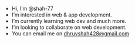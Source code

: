 -  Hi, I’m @shah-77
-  I’m interested in web & app development.
-  I’m currently learning web dev and much more.
-  I’m looking to collaborate on web development.
-  You can email me on dhruvshah428@gmail.com

<!---
shah-77/shah-77 is a ✨ special ✨ repository because its `README.md` (this file) appears on your GitHub profile.
You can click the Preview link to take a look at your changes.
--->
